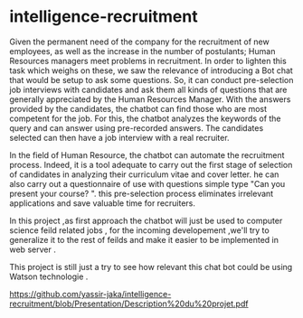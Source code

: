 # intelligence-recruitment


Given the permanent need of the company for the recruitment of
new employees, as well as the increase in the number of
postulants; Human Resources managers meet
problems in recruitment. In order to lighten this task
which weighs on these, we saw the relevance of introducing a
Bot chat that would be setup to ask some questions. So, it
can conduct pre-selection job interviews with
candidates and ask them all kinds of questions that are
generally appreciated by the Human Resources Manager.
With the answers provided by the candidates, the chatbot can
find those who are most competent for the job.
For this, the chatbot analyzes the keywords of the query and can
answer using pre-recorded answers. The candidates
selected can then have a job interview with
a real recruiter.

In the field of Human Resource, the chatbot can
automate the recruitment process. Indeed, it is a tool
adequate to carry out the first stage of selection of candidates in
analyzing their curriculum vitae and cover letter. he can
also carry out a questionnaire of use with questions
simple type "Can you present your course? ". this
pre-selection process eliminates irrelevant applications and
save valuable time for recruiters.

In this project ,as first approach the chatbot will just be used to computer science feild related jobs , for the incoming developement ,we'll try to generalize it to the rest of feilds and make it easier to be implemented in web server .

This project is still just a try to see how relevant this chat bot could be using Watson technologie .


https://github.com/yassir-jaka/intelligence-recruitment/blob/Presentation/Description%20du%20projet.pdf
